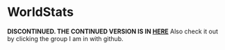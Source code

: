 # WorldStats
<b>DISCONTINUED. THE CONTINUED VERSION IS IN <a href="https://github.com/PMPlugins/Development/tree/master/WorldStats">HERE</a></b>
Also check it out by clicking the group I am in with github.
